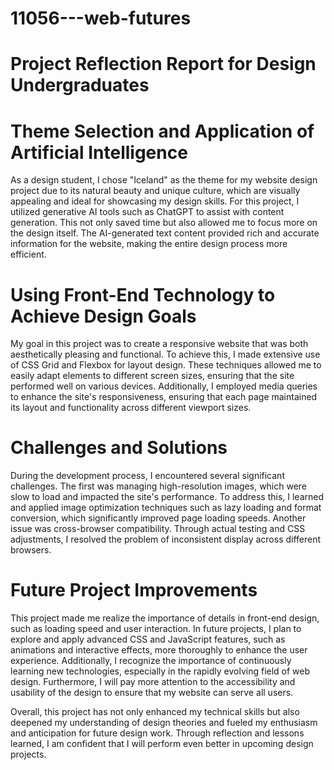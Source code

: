 # 11056---web-futures
# Project Reflection Report for Design Undergraduates

# Theme Selection and Application of Artificial Intelligence
As a design student, I chose "Iceland" as the theme for my website design project due to its natural beauty and unique culture, which are visually appealing and ideal for showcasing my design skills. For this project, I utilized generative AI tools such as ChatGPT to assist with content generation. This not only saved time but also allowed me to focus more on the design itself. The AI-generated text content provided rich and accurate information for the website, making the entire design process more efficient.

# Using Front-End Technology to Achieve Design Goals
My goal in this project was to create a responsive website that was both aesthetically pleasing and functional. To achieve this, I made extensive use of CSS Grid and Flexbox for layout design. These techniques allowed me to easily adapt elements to different screen sizes, ensuring that the site performed well on various devices. Additionally, I employed media queries to enhance the site's responsiveness, ensuring that each page maintained its layout and functionality across different viewport sizes.

# Challenges and Solutions
During the development process, I encountered several significant challenges. The first was managing high-resolution images, which were slow to load and impacted the site's performance. To address this, I learned and applied image optimization techniques such as lazy loading and format conversion, which significantly improved page loading speeds. Another issue was cross-browser compatibility. Through actual testing and CSS adjustments, I resolved the problem of inconsistent display across different browsers.

# Future Project Improvements
This project made me realize the importance of details in front-end design, such as loading speed and user interaction. In future projects, I plan to explore and apply advanced CSS and JavaScript features, such as animations and interactive effects, more thoroughly to enhance the user experience. Additionally, I recognize the importance of continuously learning new technologies, especially in the rapidly evolving field of web design. Furthermore, I will pay more attention to the accessibility and usability of the design to ensure that my website can serve all users.

Overall, this project has not only enhanced my technical skills but also deepened my understanding of design theories and fueled my enthusiasm and anticipation for future design work. Through reflection and lessons learned, I am confident that I will perform even better in upcoming design projects.
